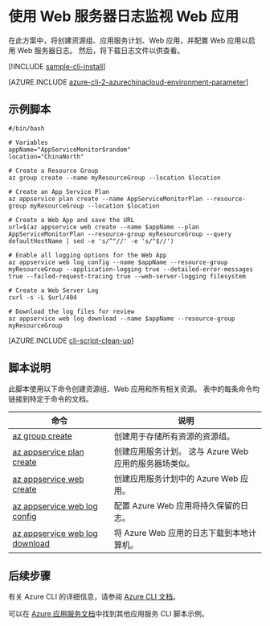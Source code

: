 <properties
    pageTitle="Azure CLI 脚本示例 - 使用 Web 服务器日志监视 Web 应用 | Azure"
    description="Azure CLI 脚本示例 - 使用 Web 服务器日志监视 Web 应用"
    services="appservice"
    documentationcenter="appservice"
    author="syntaxc4"
    manager="erikre"
    editor=""
    tags="azure-service-management"
    translationtype="Human Translation" />
<tags
    ms.assetid="0887656f-611c-4627-8247-b5cded7cef60"
    ms.service="app-service"
    ms.devlang="multiple"
    ms.topic="article"
    ms.tgt_pltfrm="na"
    ms.workload="web"
    ms.date="03/20/2017"
    wacn.date="04/24/2017"
    ms.author="cfowler"
    ms.sourcegitcommit="a114d832e9c5320e9a109c9020fcaa2f2fdd43a9"
    ms.openlocfilehash="5aacf32aac307b8a9b213b3071ce9a282dae95fe"
    ms.lasthandoff="04/14/2017" />

# <a name="monitor-a-web-app-with-web-server-logs"></a>使用 Web 服务器日志监视 Web 应用

在此方案中，将创建资源组、应用服务计划、Web 应用，并配置 Web 应用以启用 Web 服务器日志。 然后，将下载日志文件以供查看。

[!INCLUDE [sample-cli-install](../../includes/sample-cli-install.md)]

[AZURE.INCLUDE [azure-cli-2-azurechinacloud-environment-parameter](../../includes/azure-cli-2-azurechinacloud-environment-parameter.md)]

## <a name="sample-script"></a>示例脚本

    #/bin/bash

    # Variables
    appName="AppServiceMonitor$random"
    location="ChinaNorth"

    # Create a Resource Group
    az group create --name myResourceGroup --location $location

    # Create an App Service Plan
    az appservice plan create --name AppServiceMonitorPlan --resource-group myResourceGroup --location $location

    # Create a Web App and save the URL
    url=$(az appservice web create --name $appName --plan AppServiceMonitorPlan --resource-group myResourceGroup --query defaultHostName | sed -e 's/^"//' -e 's/"$//')

    # Enable all logging options for the Web App
    az appservice web log config --name $appName --resource-group myResourceGroup --application-logging true --detailed-error-messages true --failed-request-tracing true --web-server-logging filesystem

    # Create a Web Server Log
    curl -s -L $url/404

    # Download the log files for review
    az appservice web log download --name $appName --resource-group myResourceGroup

[AZURE.INCLUDE [cli-script-clean-up](../../includes/cli-script-clean-up.md)]

## <a name="script-explanation"></a>脚本说明

此脚本使用以下命令创建资源组、Web 应用和所有相关资源。 表中的每条命令均链接到特定于命令的文档。

| 命令 | 说明 |
|---|---|
| [az group create](https://docs.microsoft.com/zh-cn/cli/azure/group#create) | 创建用于存储所有资源的资源组。 |
| [az appservice plan create](https://docs.microsoft.com/zh-cn/cli/azure/appservice/plan#create) | 创建应用服务计划。 这与 Azure Web 应用的服务器场类似。 |
| [az appservice web create](https://docs.microsoft.com/zh-cn/cli/azure/appservice/web#create) | 创建应用服务计划中的 Azure Web 应用。 |
| [az appservice web log config](https://docs.microsoft.com/zh-cn/cli/azure/appservice/web/log#config) | 配置 Azure Web 应用将持久保留的日志。 |
| [az appservice web log download](https://docs.microsoft.com/zh-cn/cli/azure/appservice/web/log#download) | 将 Azure Web 应用的日志下载到本地计算机。 |

## <a name="next-steps"></a>后续步骤

有关 Azure CLI 的详细信息，请参阅 [Azure CLI 文档](https://docs.microsoft.com/zh-cn/cli/azure/overview)。

可以在 [Azure 应用服务文档](/documentation/articles/app-service-cli-samples/)中找到其他应用服务 CLI 脚本示例。